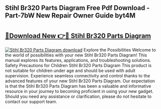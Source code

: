 ## Stihl Br320 Parts Diagram Free Pdf Download - Part-7bW New Repair Owner Guide byt4M

# <h2><a href="http://dfhn713.blite.top/?on=Stihl+Br320+Parts+Diagram">🔗Download New 👉🔴 Stihl Br320 Parts Diagram</a></h2>

[![Stihl Br320 Parts Diagram download](https://i.imgur.com/lujVjoI.png)](http://dfhn713.blite.top/?on=Stihl+Br320+Parts+Diagram)
Explore the Possibilities Welcome to the world of possibilities with your new Stihl Br320 Parts Diagram! This manual explores its features, applications, and troubleshooting solutions. Safety Precautions for Children Stihl Br320 Parts Diagram This product is not suitable for children under age and should be used with adult supervision. Experience seamless connectivity and control thanks to the advanced features of your new Stihl Br320 Parts Diagram. Our expectation is that the Stihl Br320 Parts Diagram has been a valuable and informative resource in your journey to becoming proficient in using your new gadget. Should you need any assistance or clarification, please do not hesitate to contact our support team.
